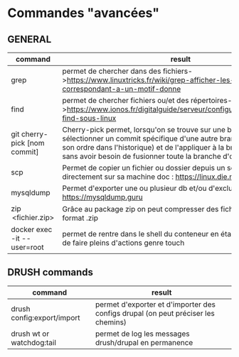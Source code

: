 # Commandes "avancées"

## GENERAL

|command|result|
|-|-|
|grep |permet de chercher dans des fichiers->https://www.linuxtricks.fr/wiki/grep-afficher-les-lignes-correspondant-a-un-motif-donne|
|find|permet de chercher fichiers ou/et des répertoires->https://www.ionos.fr/digitalguide/serveur/configuration/commande-find-sous-linux|
|git cherry-pick [nom commit]|Cherry-pick permet, lorsqu'on se trouve sur une branche, de sélectionner un commit spécifique d'une autre branche (peu importe son ordre dans l'historique) et de l'appliquer à la branche actuelle, sans avoir besoin de fusionner toute la branche d'origine.|
|scp|Permet de copier un fichier ou dossier depuis un serveur distant directement sur sa machine doc : https://linux.die.net/man/1/scp|
|mysqldump|Permet d'exporter une ou plusieur db et/ou d'exclure des tables doc : https://mysqldump.guru|
|zip <option> <fichier.zip> <folder> |Grâce au package zip on peut compresser des fichiers/dossier au format .zip|
|docker exec -it --user=root |permet de rentre dans le shell du conteneur en étant en root permet de faire pleins d'actions genre touch|



## DRUSH commands

|command|result|
|-|-|
|drush config:export/import|permet d'exporter et d'importer des configs drupal (on peut préciser les chemins)|
|drush wt or watchdog:tail|permet de log les messages drush/drupal en permanence|


